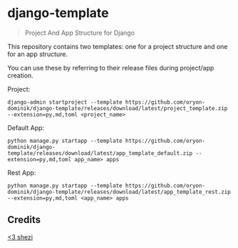# django-template

> Project And App Structure for Django

This repository contains two templates: one for a project structure and one for an app structure.

You can use these by referring to their release files during project/app creation.

Project:

    django-admin startproject --template https://github.com/oryon-dominik/django-template/releases/download/latest/project_template.zip --extension=py,md,toml <project_name>

Default App:

    python manage.py startapp --template https://github.com/oryon-dominik/django-template/releases/download/latest/app_template_default.zip --extension=py,md,toml app_name> apps

Rest App:

    python manage.py startapp --template https://github.com/oryon-dominik/django-template/releases/download/latest/app_template_rest.zip --extension=py,md,toml <app_name> apps


## Credits

[<3 shezi](https://github.com/shezi/django-better-project-template)
